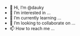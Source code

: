 - 👋 Hi, I’m @dauky
- 👀 I’m interested in ...
- 🌱 I’m currently learning ...
- 💞️ I’m looking to collaborate on ...
- 📫 How to reach me ...

<!---
dauky/dauky is a ✨ special ✨ repository because its `README.md` (this file) appears on your GitHub profile.
You can click the Preview link to take a look at your changes.
--->
